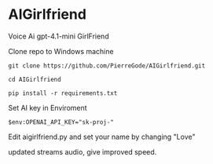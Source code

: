 # AIGirlfriend

Voice Ai gpt-4.1-mini GirlFriend

Clone repo to Windows machine
```
git clone https://github.com/PierreGode/AIGirlfriend.git
```
```
cd AIGirlfriend
```
```
pip install -r requirements.txt
```
Set AI key in Enviroment
``` 
$env:OPENAI_API_KEY="sk-proj-"
```

Edit aigirlfriend.py and set your name by changing "Love"

updated
streams audio, give improved speed.

